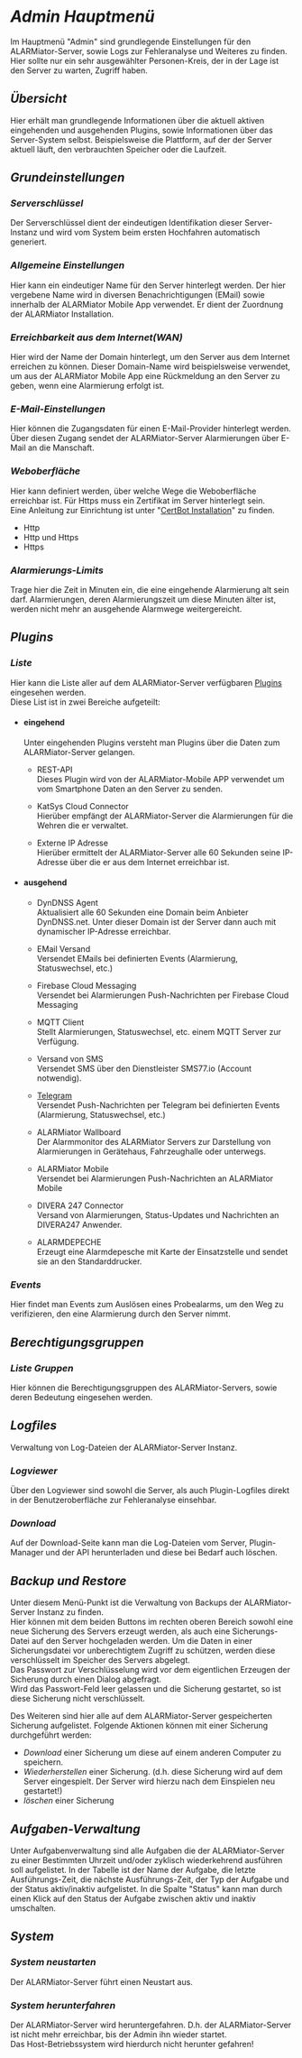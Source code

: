 # ***Admin Hauptmenü***
Im Hauptmenü "Admin" sind grundlegende Einstellungen für den ALARMiator-Server, sowie Logs zur Fehleranalyse und Weiteres zu finden. Hier sollte nur ein sehr ausgewählter Personen-Kreis, der in der Lage ist den Server zu warten, Zugriff haben.

## ***Übersicht***
Hier erhält man grundlegende Informationen über die aktuell aktiven eingehenden und ausgehenden Plugins, sowie Informationen über das Server-System selbst. Beispielsweise die Plattform, auf der der Server aktuell läuft, den verbrauchten Speicher oder die Laufzeit.

## ***Grundeinstellungen***
  ### ***Serverschlüssel***
  Der Serverschlüssel dient der eindeutigen Identifikation dieser Server-Instanz und wird vom System beim ersten Hochfahren automatisch generiert.

  ### ***Allgemeine Einstellungen***
  Hier kann ein eindeutiger Name für den Server hinterlegt werden. Der hier vergebene Name wird in diversen Benachrichtigungen (EMail) sowie innerhalb der ALARMiator Mobile App verwendet. Er dient der Zuordnung der ALARMiator Installation.
  
  ### ***Erreichbarkeit aus dem Internet(WAN)***
  Hier wird der Name der Domain hinterlegt, um den Server aus dem Internet erreichen zu können.
  Dieser Domain-Name wird beispielsweise verwendet, um aus der ALARMiator Mobile App eine Rückmeldung an den Server zu geben, wenn eine Alarmierung erfolgt ist.
  
  ### ***E-Mail-Einstellungen***
  Hier können die Zugangsdaten für einen E-Mail-Provider hinterlegt werden. Über diesen Zugang sendet der ALARMiator-Server Alarmierungen über E-Mail an die Manschaft.

  ### ***Weboberfläche***
  Hier kann definiert werden, über welche Wege die Weboberfläche erreichbar ist. Für Https muss ein Zertifikat im Server hinterlegt sein.  
  Eine Anleitung zur Einrichtung ist unter "[CertBot Installation](../../Installation/CertBot_installation.md)" zu finden.
  * Http
  * Http und Https
  * Https

  ### ***Alarmierungs-Limits***
  Trage hier die Zeit in Minuten ein, die eine eingehende Alarmierung alt sein darf. Alarmierungen, deren Alarmierungszeit um diese Minuten älter ist, werden nicht mehr an   ausgehende Alarmwege weitergereicht.

## ***Plugins***
  ### ***Liste***
  Hier kann die Liste aller auf dem ALARMiator-Server verfügbaren [Plugins](Plugins/Plugins.md) eingesehen werden.  
  Diese List ist in zwei Bereiche aufgeteilt:
  * #### eingehend  
    Unter eingehenden Plugins versteht man Plugins über die Daten zum ALARMiator-Server gelangen.
    * REST-API   
      Dieses Plugin wird von der ALARMiator-Mobile APP verwendet um vom Smartphone Daten an den Server zu senden.
    
    * KatSys Cloud Connector  
      Hierüber empfängt der ALARMiator-Server die Alarmierungen für die Wehren die er verwaltet.
    
    * Externe IP Adresse  
      Hierüber ermittelt der ALARMiator-Server alle 60 Sekunden seine IP-Adresse über die er aus dem Internet erreichbar ist.
    
  * #### ausgehend
    * DynDNSS Agent  
      Aktualisiert alle 60 Sekunden eine Domain beim Anbieter DynDNSS.net. Unter dieser Domain ist der Server dann auch mit dynamischer IP-Adresse erreichbar.

    * EMail Versand  
      Versendet EMails bei definierten Events (Alarmierung, Statuswechsel, etc.)
    
    * Firebase Cloud Messaging  
      Versendet bei Alarmierungen Push-Nachrichten per Firebase Cloud Messaging
    
    * MQTT Client  
      Stellt Alarmierungen, Statuswechsel, etc. einem MQTT Server zur Verfügung.
    
    * Versand von SMS  
      Versendet SMS über den Dienstleister SMS77.io (Account notwendig).
    
    * [Telegram](Plugins/Telegram-Plugin.md)  
      Versendet Push-Nachrichten per Telegram bei definierten Events (Alarmierung, Statuswechsel, etc.)
    
    * ALARMiator Wallboard  
      Der Alarmmonitor des ALARMiator Servers zur Darstellung von Alarmierungen in Gerätehaus, Fahrzeughalle oder unterwegs.
    
    * ALARMiator Mobile  
      Versendet bei Alarmierungen Push-Nachrichten an ALARMiator Mobile
    
    * DIVERA 247 Connector  
      Versand von Alarmierungen, Status-Updates und Nachrichten an DIVERA247 Anwender.
    
    * ALARMDEPECHE  
      Erzeugt eine Alarmdepesche mit Karte der Einsatzstelle und sendet sie an den Standarddrucker.  

  ### ***Events***
  Hier findet man Events zum Auslösen eines Probealarms, um den Weg zu verifizieren, den eine Alarmierung durch den Server nimmt.

## ***Berechtigungsgruppen***
  ### ***Liste Gruppen***
  Hier können die Berechtigungsgruppen des ALARMiator-Servers, sowie deren Bedeutung eingesehen werden.

## ***Logfiles***
Verwaltung von Log-Dateien der ALARMiator-Server Instanz.

  ### ***Logviewer***
  Über den Logviewer sind sowohl die Server, als auch Plugin-Logfiles direkt in der Benutzeroberfläche zur Fehleranalyse einsehbar.

  ### ***Download***
  Auf der Download-Seite kann man die Log-Dateien vom Server, Plugin-Manager und der API herunterladen und diese bei Bedarf auch löschen.

## ***Backup und Restore***
  Unter diesem Menü-Punkt ist die Verwaltung von Backups der ALARMiator-Server Instanz zu finden.  
  Hier können mit dem beiden Buttons im rechten oberen Bereich sowohl eine neue Sicherung des Servers erzeugt werden, als auch eine Sicherungs-Datei auf den Server hochgeladen werden.
  Um die Daten in einer Sicherungsdatei vor unberechtigtem Zugriff zu schützen, werden diese verschlüsselt im Speicher des Servers abgelegt.  
  Das Passwort zur Verschlüsselung wird vor dem eigentlichen Erzeugen der Sicherung durch einen Dialog abgefragt.  
  Wird das Passwort-Feld leer gelassen und die Sicherung gestartet, so ist diese Sicherung nicht verschlüsselt.

  Des Weiteren sind hier alle auf dem ALARMiator-Server gespeicherten Sicherung aufgelistet. Folgende Aktionen können mit einer Sicherung durchgeführt werden:
  - *Download* einer Sicherung um diese auf einem anderen Computer zu speichern.
  - *Wiederherstellen* einer Sicherung. (d.h. diese Sicherung wird auf dem Server eingespielt. Der Server wird hierzu nach dem Einspielen neu gestartet!)
  - *löschen* einer Sicherung

## ***Aufgaben-Verwaltung***
  Unter Aufgabenverwaltung sind alle Aufgaben die der ALARMiator-Server zu einer Bestimmten Uhrzeit und/oder zyklisch wiederkehrend ausführen soll aufgelistet. In der Tabelle ist der Name der Aufgabe, die letzte Ausführungs-Zeit, die nächste Ausführungs-Zeit, der Typ der Aufgabe und der Status aktiv/inaktiv aufgelistet. In die Spalte "Status" kann man durch einen Klick auf den Status der Aufgabe zwischen aktiv und inaktiv umschalten. 

## ***System***
  ### ***System neustarten***
  Der ALARMiator-Server führt einen Neustart aus.

  ### ***System herunterfahren***
  Der ALARMiator-Server wird heruntergefahren. D.h. der ALARMiator-Server ist nicht mehr erreichbar, bis der Admin ihn wieder startet.  
  Das Host-Betriebssystem wird hierdurch nicht herunter gefahren!


